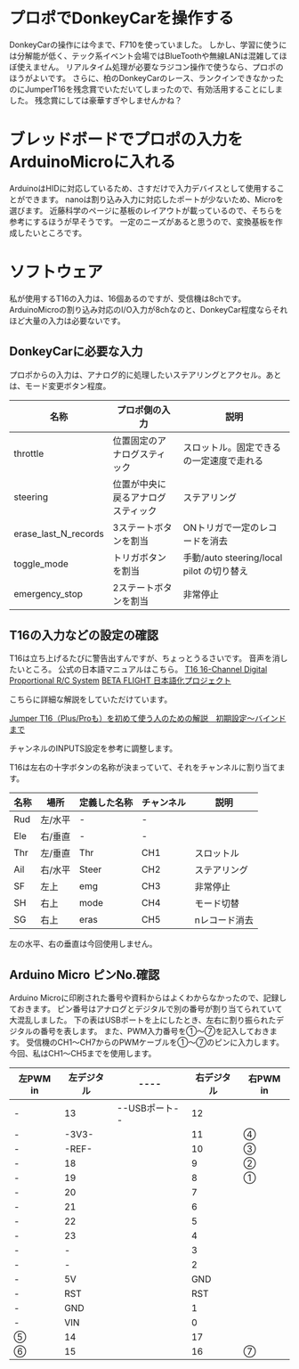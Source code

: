 # プロポでDonkeyCarを操作する
DonkeyCarの操作には今まで、F710を使っていました。
しかし、学習に使うには分解能が低く、テック系イベント会場ではBlueToothや無線LANは混雑してほぼ使えません。
リアルタイム処理が必要なラジコン操作で使うなら、プロポのほうがよいです。
さらに、柏のDonkeyCarのレース、ランクインできなかったのにJumperT16を残念賞でいただいてしまったので、有効活用することにしました。
残念賞にしては豪華すぎやしませんかね？

# ブレッドボードでプロポの入力をArduinoMicroに入れる
ArduinoはHIDに対応しているため、さすだけで入力デバイスとして使用することができます。
nanoは割り込み入力に対応したポートが少ないため、Microを選びます。
近藤科学のページに基板のレイアウトが載っているので、そちらを参考にするほうが早そうです。
一定のニーズがあると思うので、変換基板を作成したいところです。

# ソフトウェア
私が使用するT16の入力は、16個あるのですが、受信機は8chです。ArduinoMicroの割り込み対応のI/O入力が8chなのと、DonkeyCar程度ならそれほど大量の入力は必要ないです。

## DonkeyCarに必要な入力
プロポからの入力は、アナログ的に処理したいステアリングとアクセル。あとは、モード変更ボタン程度。

|名称|プロポ側の入力|説明|
|---|---|---|
|throttle|位置固定のアナログスティック|スロットル。固定できるの一定速度で走れる|
|steering|位置が中央に戻るアナログスティック|ステアリング|
|erase_last_N_records|3ステートボタンを割当|ONトリガで一定のレコードを消去
|toggle_mode|トリガボタンを割当|手動/auto steering/local pilot の切り替え
|emergency_stop|2ステートボタンを割当|非常停止


## T16の入力などの設定の確認
T16は立ち上げるたびに警告出すんですが、ちょっとうるさいです。
音声を消したいところ。
公式の日本語マニュアルはこちら。
[T16 16-Channel Digital Proportional R/C System](https://drive.google.com/file/d/1er3QyV8o2tyAF2WM-N6u1yPzCu1GZfyi/view)
[BETA FLIGHT 日本語化プロジェクト](https://drive.google.com/file/d/1IqqJVVcwfQFbQZFUbpczUuMlbivy2W39/view)

こちらに詳細な解説をしていただけています。

[Jumper T16（Plus/Proも）を初めて使う人のための解説　初期設定～バインドまで](https://appleroid.com/gadget/jumper-t16-setup-and-settle-issue/)

チャンネルのINPUTS設定を参考に調整します。

T16は左右の十字ボタンの名称が決まっていて、それをチャンネルに割り当てます。

|名称|場所|定義した名称|チャンネル|説明|
|---|---|---|---|---|
|Rud|左/水平|-|-|
|Ele|右/垂直|-|-|
|Thr|左/垂直|Thr|CH1|スロットル|
|Ail|右/水平|Steer|CH2|ステアリング|
|SF|左上|emg|CH3|非常停止|
|SH|右上|mode|CH4|モード切替|
|SG|右上|eras|CH5|nレコード消去|

左の水平、右の垂直は今回使用しません。


## Arduino Micro ピンNo.確認

Arduino Microに印刷された番号や資料からはよくわからなかったので、記録しておきます。
ピン番号はアナログとデジタルで別の番号が割り当てられていて大混乱しました。
下の表はUSBポートを上にしたとき、左右に割り振られたデジタルの番号を表します。
また、PWM入力番号を①～⑦を記入しておきます。
受信機のCH1～CH7からのPWMケーブルを①～⑦のピンに入力します。
今回、私はCH1～CH5までを使用します。

|左PWM in|左デジタル|----|右デジタル|右PWM in|
|---|---|---|---|---|
|-|13|--USBポート--|12|
|-|-3V3-||11|④
|-|-REF-||10|③
|-|18||9|②
|-|19||8|①
|-|20||7
|-|21||6
|-|22||5
|-|23||4
|-|-||3
|-|-||2
|-|5V||GND
|-|RST||RST
|-|GND||1
|-|VIN||0
|⑤|14||17
|⑥|15||16|⑦

